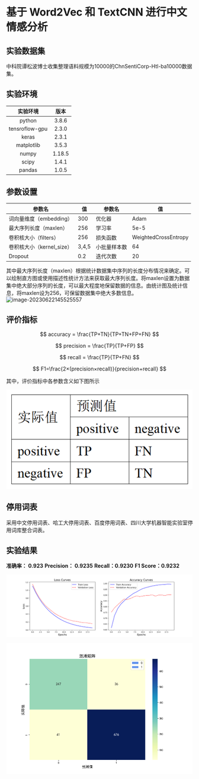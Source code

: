 # 基于 Word2Vec 和 TextCNN 进行中文情感分析

## 实验数据集

中科院谭松波博士收集整理语料规模为10000的ChnSentiCorp-Htl-ba10000数据集。

## 实验环境

|    实验环境    |  版本  |
| :------------: | :----: |
|     python     | 3.8.6  |
| tensroflow-gpu | 2.3.0  |
|     keras      | 2.3.1  |
|   matplotlib   | 3.5.3  |
|     numpy      | 1.18.5 |
|     scipy      | 1.4.1  |
|     pandas     | 1.0.5  |

## 参数设置

| 参数名                    | 值    | 参数名       | 值                   |
| ------------------------- | ----- | ------------ | -------------------- |
| 词向量维度（embedding）   | 300   | 优化器       | Adam                 |
| 最大序列长度（maxlen）    | 256   | 学习率       | 5e-5                 |
| 卷积核大小（filters）     | 256   | 损失函数     | WeightedCrossEntropy |
| 卷积核大小（kernel_size） | 3,4,5 | 小批量样本数 | 64                   |
| Dropout                   | 0.2   | 迭代次数     | 20                   |


其中最大序列长度（maxlen）根据统计数据集中序列的长度分布情况来确定。可以绘制直方图或使用描述性统计方法来获取最大序列长度。将maxlen设置为数据集中绝大部分序列的长度，可以最大程度地保留数据的信息。由统计图及统计信息，将maxlen设为256，可保留数据集中绝大多数信息。
![image-20230622145525557](https://picture.wpixiu.cn/mE4jvq.png)

## 评价指标


$$
accuracy = \frac{TP+TN}{TP+TN+FP+FN}
$$

$$
precision = \frac{TP}{TP+FP}
$$

$$
recall = \frac{TP}{TP+FN}
$$

$$
F1=\frac{2×(precision×recall)}{precision+recall}
$$

其中，评价指标中各参数含义如下图所示

![image-20230620081333114](img/lamkvF.png)

## 停用词表

采用中文停用词表、哈工大停用词表、百度停用词表、四川大学机器智能实验室停用词库整合词表。



## 实验结果
**准确率： 0.923**
**Precision： 0.9235**
**Recall：0.9230**
**F1 Score：0.9232**

![image-20230622145703675](img/t0769t.png)

![image-20230622145711380](img/DiAS1w.png)

